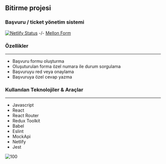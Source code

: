 ## Bitirme projesi
### Başvuru / ticket yönetim sistemi

[![Netlify Status](https://api.netlify.com/api/v1/badges/3a29536c-2d7c-475a-844b-e9d103c3ef14/deploy-status)](https://app.netlify.com/sites/mellonform/deploys) -/- [Mellon Form](https://mellonform.netlify.app/)

### Özellikler

------------


- Başvuru formu oluşturma
- Oluşuturulan forma özel numara ile durum sorgulama
- Başvuruyu red veya onaylama
- Başvuruya özel cevap yazma

### Kullanılan Teknolojiler & Araçlar

------------

- Javascript
- React
- React Router
- Redux Toolkit
- Babel
- Eslint
- MockApi
- Netlify
- Jest


![100](https://user-images.githubusercontent.com/79506815/151505138-da232ba2-4cfc-41fa-9daa-4a495617546b.jpg)
